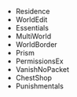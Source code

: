 * Residence
* WorldEdit
* Essentials
* MultiWorld
* WorldBorder
* Prism
* PermissionsEx
* VanishNoPacket
* ChestShop
* Punishmentals
